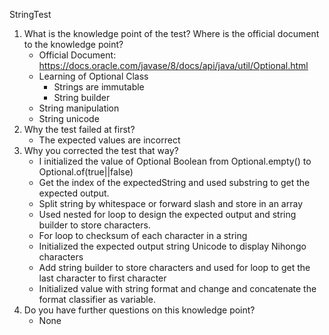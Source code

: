 StringTest 
1. What is the knowledge point of the test? Where is the official document to the knowledge point?
	* Official Document: https://docs.oracle.com/javase/8/docs/api/java/util/Optional.html 
	* Learning of Optional Class 
       * Strings are immutable
       * String builder
	* String manipulation
	* String unicode
2. Why the test failed at first?
	* The expected values are incorrect
3. Why you corrected the test that way?
	* I initialized the value of Optional Boolean from Optional.empty() to Optional.of(true||false)
	* Get the index of the expectedString and used substring to get the expected output.
	* Split string by whitespace or forward slash and store in an array
	* Used nested for loop to design the expected output and string builder to store characters.
	* For loop to checksum of each character in a string
	* Initialized the expected output string Unicode to display Nihongo characters
	* Add string builder to store characters and used for loop to get the last character to first character
	* Initialized value with string format and change and concatenate the format classifier as variable.
4. Do you have further questions on this knowledge point?
	* None


